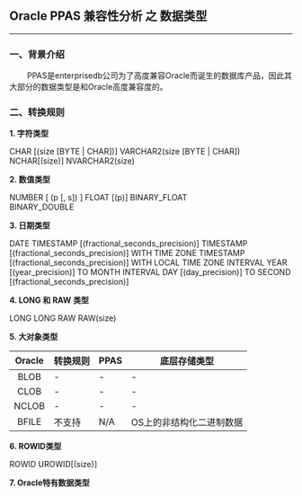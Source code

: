 ## Oracle PPAS 兼容性分析 之 数据类型
---

### 一、背景介绍
&nbsp;&nbsp;&nbsp;&nbsp;&nbsp;&nbsp;&nbsp;&nbsp;PPAS是enterprisedb公司为了高度兼容Oracle而诞生的数据库产品，因此其大部分的数据类型是和Oracle高度兼容度的。

### 二、转换规则

**1. 字符类型**

CHAR [(size [BYTE | CHAR])]
VARCHAR2(size [BYTE | CHAR])
NCHAR[(size)]
NVARCHAR2(size)

**2. 数值类型**

NUMBER [ (p [, s]) ]
FLOAT [(p)]	
BINARY_FLOAT	
BINARY_DOUBLE

**3. 日期类型**

DATE
TIMESTAMP [(fractional_seconds_precision)]
TIMESTAMP [(fractional_seconds_precision)] WITH TIME ZONE
TIMESTAMP [(fractional_seconds_precision)] WITH LOCAL TIME ZONE
INTERVAL YEAR [(year_precision)] TO MONTH
INTERVAL DAY [(day_precision)] TO SECOND [(fractional_seconds_precision)]

**4. LONG 和 RAW 类型** 

LONG
LONG RAW
RAW(size)

**5. 大对象类型**

|Oracle|转换规则|PPAS|底层存储类型|
|:-:|-|-|-|
|BLOB|-|-|-|
|CLOB|-|-|-|
|NCLOB|-|-|-|
|BFILE|不支持|N/A|OS上的非结构化二进制数据

**6. ROWID类型**

ROWID
UROWID[(size)]	

**7. Oracle特有数据类型**


